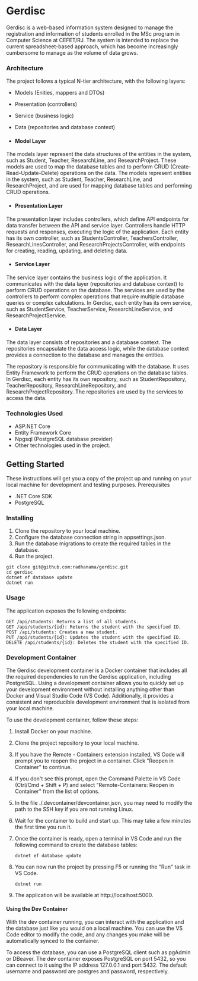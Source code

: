 # **Gerdisc**

Gerdisc is a web-based information system designed to manage the registration and information of students enrolled in the MSc program in Computer Science at CEFET/RJ. The system is intended to replace the current spreadsheet-based approach, which has become increasingly cumbersome to manage as the volume of data grows.

### Architecture

The project follows a typical N-tier architecture, with the following layers:

- Models (Enities, mappers and DTOs)
- Presentation (controllers)
- Service (business logic)
- Data (repositories and database context)

- #### Model Layer
The models layer represent the data structures of the entities in the system, such as Student, Teacher, ResearchLine, and ResearchProject. These models are used to map the database tables and to perform CRUD (Create-Read-Update-Delete) operations on the data.
The models represent entities in the system, such as Student, Teacher, ResearchLine, and ResearchProject, and are used for mapping database tables and performing CRUD operations.

- #### Presentation Layer
The presentation layer includes controllers, which define API endpoints for data transfer between the API and service layer. 
Controllers handle HTTP requests and responses, executing the logic of the application. Each entity has its own controller, such as StudentsController, TeachersController, ResearchLinesController, and ResearchProjectsController, with endpoints for creating, reading, updating, and deleting data.

- #### Service Layer 
The service layer contains the business logic of the application. It communicates with the data layer (repositories and database context) to perform CRUD operations on the database. The services are used by the controllers to perform complex operations that require multiple database queries or complex calculations. In Gerdisc, each entity has its own service, such as StudentService, TeacherService, ResearchLineService, and ResearchProjectService.

- #### Data Layer

The data layer consists of repositories and a database context. The repositories encapsulate the data access logic, while the database context provides a connection to the database and manages the entities.

The repository is responsible for communicating with the database. It uses Entity Framework to perform the CRUD operations on the database tables. In Gerdisc, each entity has its own repository, such as StudentRepository, TeacherRepository, ResearchLineRepository, and ResearchProjectRepository. The repositories are used by the services to access the data.

### Technologies Used

- ASP.NET Core
- Entity Framework Core
- Npgsql (PostgreSQL database provider)
- Other technologies used in the project.

## Getting Started

These instructions will get you a copy of the project up and running on your local machine for development and testing purposes.
Prerequisites

- .NET Core SDK
- PostgreSQL

### Installing

1. Clone the repository to your local machine.
2. Configure the database connection string in appsettings.json.
3. Run the database migrations to create the required tables in the database.
4. Run the project.
~~~
git clone git@github.com:radhanama/gerdisc.git
cd gerdisc
dotnet ef database update
dotnet run
~~~
### Usage

The application exposes the following endpoints:

    GET /api/students: Returns a list of all students.
    GET /api/students/{id}: Returns the student with the specified ID.
    POST /api/students: Creates a new student.
    PUT /api/students/{id}: Updates the student with the specified ID.
    DELETE /api/students/{id}: Deletes the student with the specified ID.


### Development Container

The Gerdisc development container is a Docker container that includes all the required dependencies to run the Gerdisc application, including PostgreSQL. Using a development container allows you to quickly set up your development environment without installing anything other than Docker and Visual Studio Code (VS Code). Additionally, it provides a consistent and reproducible development environment that is isolated from your local machine.

To use the development container, follow these steps:

1. Install Docker on your machine.
2. Clone the project repository to your local machine.
3. If you have the Remote - Containers extension installed, VS Code will prompt you to reopen the project in a container. Click "Reopen in Container" to continue.
4. If you don't see this prompt, open the Command Palette in VS Code (Ctrl/Cmd + Shift + P) and select "Remote-Containers: Reopen in Container" from the list of options.
5. In the file ./.devcontainer/devcontainer.json, you may need to modify the path to the SSH key if you are not running Linux.
6. Wait for the container to build and start up. This may take a few minutes the first time you run it.
7. Once the container is ready, open a terminal in VS Code and run the following command to create the database tables:
    ~~~
    dotnet ef database update
    ~~~

8. You can now run the project by pressing F5 or running the "Run" task in VS Code.
    ~~~
    dotnet run
    ~~~
9. The application will be available at http://localhost:5000.

#### Using the Dev Container

With the dev container running, you can interact with the application and the database just like you would on a local machine. You can use the VS Code editor to modify the code, and any changes you make will be automatically synced to the container.

To access the database, you can use a PostgreSQL client such as pgAdmin or DBeaver. The dev container exposes PostgreSQL on port 5432, so you can connect to it using the IP address 127.0.0.1 and port 5432. The default username and password are postgres and password, respectively.